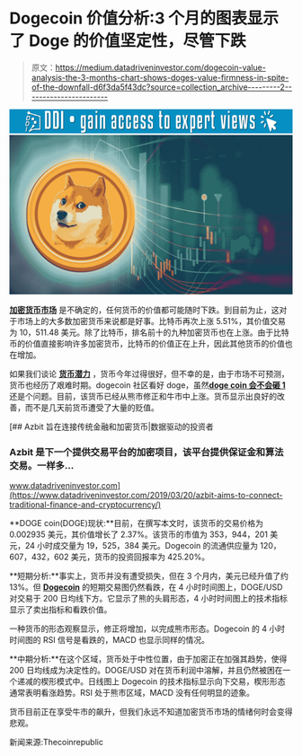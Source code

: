 # Dogecoin 价值分析:3 个月的图表显示了 Doge 的价值坚定性，尽管下跌

> 原文：<https://medium.datadriveninvestor.com/dogecoin-value-analysis-the-3-months-chart-shows-doges-value-firmness-in-spite-of-the-downfall-d6f3da5f43dc?source=collection_archive---------2----------------------->

[![](img/5618400f2fa089ee4653755a476f51df.png)](http://www.track.datadriveninvestor.com/1B9E)![](img/5a44bca74cccf472b97ab1afa5e80d4c.png)

[**加密货币市场**](https://www.thecoinrepublic.com/tag/cryptocurrency/) 是不确定的，任何货币的价值都可能随时下跌。到目前为止，这对于市场上的大多数加密货币来说都是好事。比特币再次上涨 5.51%，其价值交易为 10，511.48 美元。除了比特币，排名前十的九种加密货币也在上涨。由于比特币的价值直接影响许多加密货币，比特币的价值正在上升，因此其他货币的价值也在增加。

如果我们谈论 [**货币潜力**](https://www.thecoinrepublic.com/dogecoin-doge-is-a-coin-with-potential-can-it-convert-that-potential-into-performance-and-grow/) ，货币今年过得很好，但不幸的是，由于市场不可预测，货币也经历了艰难时期。dogecoin 社区看好 doge，虽然[**doge coin 会不会砸 1**](https://www.thecoinrepublic.com/dogeusd-will-dogecoin-price-hit-1/) 还是个问题。目前，该货币已经从熊市修正和牛市中上涨。货币显示出良好的改善，而不是几天前货币遭受了大量的贬值。

[](https://www.datadriveninvestor.com/2019/03/20/azbit-aims-to-connect-traditional-finance-and-cryptocurrency/) [## Azbit 旨在连接传统金融和加密货币|数据驱动的投资者

### Azbit 是下一个提供交易平台的加密项目，该平台提供保证金和算法交易。一样多…

www.datadriveninvestor.com](https://www.datadriveninvestor.com/2019/03/20/azbit-aims-to-connect-traditional-finance-and-cryptocurrency/) 

**DOGE coin(DOGE)现状:**目前，在撰写本文时，该货币的交易价格为 0.002935 美元，其价值增长了 2.37%。该货币的市值为 353，944，201 美元，24 小时成交量为 19，525，384 美元。Dogecoin 的流通供应量为 120，607，432，602 美元，货币的投资回报率为 425.20%。

**短期分析:**事实上，货币并没有遭受损失，但在 3 个月内，美元已经升值了约 13%。但 [**Dogecoin**](https://www.thecoinrepublic.com/tag/dogecoin/) 的短期交易图仍然看跌，在 4 小时时间图上，DOGE/USD 对交易于 200 日均线下方。它显示了熊的头肩形态，4 小时时间图上的技术指标显示了卖出指标和看跌价值。

一种货币的形态观察显示，修正将增加，以完成熊市形态。Dogecoin 的 4 小时时间图的 RSI 信号是看跌的，MACD 也显示同样的情况。

**中期分析:**在这个区域，货币处于中性位置，由于加密正在加强其趋势，使得 200 日均线成为决定性的。DOGE/USD 对在货币利润中溶解，并且仍然被困在一个递减的楔形模式中。日线图上 Dogecoin 的技术指标显示向下交易，楔形形态通常表明看涨趋势。RSI 处于熊市区域，MACD 没有任何明显的迹象。

货币目前正在享受牛市的飙升，但我们永远不知道加密货币市场的情绪何时会变得悲观。

新闻来源:Thecoinrepublic